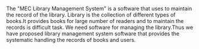 
The "MEC Library Management System" is a software that uses to maintain the record of the library.
Library is the collection of different types of books.It provides books for large number of readers and to maintain the records is difficult task.
We need software for managing the library.Thus we have proposed  library management system software that provides the systematic handling the records of books and users.
